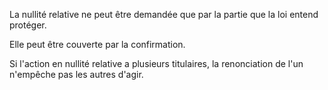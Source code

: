 La nullité relative ne peut être demandée que par la partie que la loi entend protéger.

Elle peut être couverte par la confirmation.

Si l'action en nullité relative a plusieurs titulaires, la renonciation de l'un n'empêche pas les autres d'agir.
